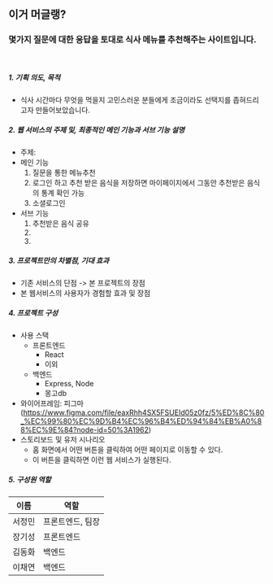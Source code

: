 ## **이거 머글랭?**

### **몇가지 질문에 대한 응답을 토대로 식사 메뉴를 추천해주는 사이트입니다.**
<br>

##### 1. 기획 의도, 목적
- 식사 시간마다 무엇을 먹을지 고민스러운 분들에게 조금이라도 선택지를 좁혀드리고자 만들어보았습니다.

##### 2. 웹 서비스의 주제 및, 최종적인 메인 기능과 서브 기능 설명
- 주제: 
- 메인 기능
   1. 질문을 통한 메뉴추천
   2. 로그인 하고 추천 받은 음식을 저장하면 마이페이지에서 그동안 추천받은 음식의 통계 확인 가능
   3. 소셜로그인
- 서브 기능
   1. 추천받은 음식 공유
   2.
   3.

##### 3. 프로젝트만의 차별점, 기대 효과
- 기존 서비스의 단점 -> 본 프로젝트의 장점
- 본 웹서비스의 사용자가 경험할 효과 및 장점

##### 4. 프로젝트 구성
- 사용 스택
  - 프론트엔드
    - React
    - 이외
  - 백엔드
    - Express, Node
    - 몽고db
- 와이어프레임: 피그마 (https://www.figma.com/file/eaxRhh4SX5FSUEId05z0fz/5%ED%8C%80_%EC%99%80%EC%9D%B4%EC%96%B4%ED%94%84%EB%A0%88%EC%9E%84?node-id=50%3A1962)
- 스토리보드 및 유저 시나리오
  - 홈 화면에서 어떤 버튼을 클릭하여 어떤 페이지로 이동할 수 있다.
  - 이 버튼을 클릭하면 이런 웹 서비스가 실행된다.

##### 5. 구성원 역할

|  이름  |    역할   | 
| ------ | --------- |
| 서정민 | 프론트엔드, 팀장 |
| 장기성 | 프론트엔드 |
| 김동화 |   백엔드   |
| 이채연 |   백엔드   |
